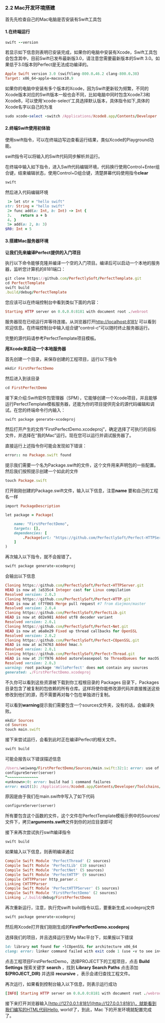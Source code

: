 ### 2.2 Mac开发环境搭建

首先先检查自己的Mac电脑是否安装有Swift工具包

#### 1.在终端运行

```ruby
swift --version
```

若显示如下信息则表明已安装完成，如果你的电脑中安装有Xcode，Swift工具包会包含其中，目前Swift已发布最新版3.0，请注意您需要最新版本的Swift 3.0。如果低于3.0版本则Perfect是无法成功编译的。

```ruby
Apple Swift version 3.0 (swiftlang-800.0.46.2 clang-800.0.38)
Target: x86_64-apple-macosx10.9
```

如果你的电脑中安装有多个版本的Xcode，因为Swift更新较为频繁，不同的Xcode版本对应的Swift版本一般也会不同，比如电脑中同时包含Xcode7.3和Xcode8，可以使用‘xcode-select’工具选择默认版本，具体指令如下,具体的Xcode名字以自己的为准

```ruby
sudo xcode-select -switch /Applications/Xcode8.app/Contents/Developer

```

#### 2.终端Swift使用初体验

使用swift指令，可以在终端边写边查看运行结果，类似Xcode的Playground功能。

swift指令可以将输入的Swift代码同步解析并运行。

在终端中输入如下指令，进入Swift代码编辑环境，代码换行使用Control+Enter组合键，结束编辑状态，使用Control+D组合键，清楚屏幕代码使用指令**clear**

```ruby
swift
```

然后进入代码编辑环境

```ruby
 1> let str = "hello swift"
str: String = "hello swift"
 2> func add(a: Int, b: Int) -> Int {
 3.    return a + b
 4. }
 5> add(a: 2, b: 3)
$R0: Int = 5
```

#### 3.搭建Mac服务器环境

**让我们先来编译Perfect提供的入门项目**

执行以下命令能够克隆并编译一个空的入门项目。编译后可以启动一个本地的服务器，监听您计算机的8181端口：

```ruby
git clone https://github.com/PerfectlySoft/PerfectTemplate.git
cd PerfectTemplate
swift build
.build/debug/PerfectTemplate
```

您应该可以在终端控制台中看到类似下面的内容：

```ruby
Starting HTTP server on 0.0.0.0:8181 with document root ./webroot
```

服务器现在已经运行并等待连接。从浏览器打开[http://localhost:8181/](http://localhost:8181/) 可以看到欢迎信息。在终端控制台中输入组合键“control-c”可以随时终止服务器运行。

完整的源代码请参考PerfectTemplate项目模板。

**用Xcode来启动一个本地服务器**

首先创建一个目录，来保存创建的工程项目，运行以下指令

```ruby
mkdir FirstPerfectDemo
```

然后进入到该目录

```ruby
cd FirstPerfectDemo
```

接下来介绍:Swift软件包管理器（SPM），它能够创建一个Xcode项目，并且能够运行PerfectTemplate模板服务器，还能为你的项目提供完全的源代码编辑和调试。在您的终端命令行内输入：

```ruby
swift package generate-xcodeproj
```

然后打开产生的文件“FirstPerfectDemo.xcodeproj”，确定选择了可执行的目标文件，并选择在“我的Mac”运行。现在您可以运行并调试服务器了。

直接运行上述指令你可能会发现如下错误：

```ruby
error:: no Package.swift found
```

提示我们需要一个名为Package.swift的文件，这个文件用来声明包的一些配置。然后我们按照提示创建一个如此的文件

```ruby
touch Package.swift
```

打开刚刚创建的Package.swift文件，输入以下信息，注意**name** 要和自己的工程名一样

```ruby
import PackageDescription

let package = Package(

	name: "FirstPerfectDemo",
	targets: [],
	dependencies: [
		.Package(url: "https://github.com/PerfectlySoft/Perfect-HTTPServer.git", majorVersion: 2, minor: 0)
    ]
)
```

再次输入以下指令，就不会报错了。

```ruby
swift package generate-xcodeproj
```

会输出以下信息

```ruby
Cloning https://github.com/PerfectlySoft/Perfect-HTTPServer.git
HEAD is now at 3a535c4 Integer cast for Linux compilation
Resolved version: 2.0.3
Cloning https://github.com/PerfectlySoft/Perfect-HTTP.git
HEAD is now at 6f7f065 Merge pull request #7 from diejmon/master
Resolved version: 2.0.4
Cloning https://github.com/PerfectlySoft/PerfectLib.git
HEAD is now at dd2e981 Added utf8 decoder variant
Resolved version: 2.0.1
Cloning https://github.com/PerfectlySoft/Perfect-Net.git
HEAD is now at a6a8e29 Fixed up thread callbacks for OpenSSL
Resolved version: 2.0.2
Cloning https://github.com/PerfectlySoft/Perfect-COpenSSL.git
HEAD is now at ac74763 Added hmac.h
Resolved version: 2.0.1
Cloning https://github.com/PerfectlySoft/Perfect-Thread.git
HEAD is now at 297f976 Added autoreleasepool to ThreadQueues for macOS; fixed swift 3.0.1 compilation warning
Resolved version: 2.0.3
warning: root package 'HelloPerfect' does not contain any sources
generated: ./FirstPerfectDemo.xcodeproj
```

不久你可以看到这些资源被下载到你工程根目录的 Packages 目录下，Packages 目录包含了被复制的包依赖的所有仓库。这样将使你能修改源代码并直接推送这些修改到他们的源，而不需要再对每个包在单独进行复制。

可以看到**warning**提示我们需要包含一个sources文件夹，没有的话，会编译失败。

```ruby
mkdir Sources
cd Sources
touch main.swift
```

接下来尝试运行，会看到此时正在编译Perfect的相关文件。

```ruby
swift build
```

可能会报告以下错误描述信息

```ruby
/Users/weiwang/FirstPerfectDemo/Sources/main.swift:32:1: error: use of unresolved identifier 'configureServer'
configureServer(server)
^~~~~~~~~~~~~~~
<unknown>:0: error: build had 1 command failures
error: exit(1): /Applications/Xcode8.app/Contents/Developer/Toolchains/XcodeDefault.xctoolchain/usr/bin/swift-build-tool -f /Users/weiwang/FirstPerfectDemo/.build/debug.yaml
```

原因是由于我们在main.swift中写入了如下代码

```ruby
configureServer(server)
```

所有要包含这个函数的文件，这个文件在PerfectTemplate模板示例中的Sources/文件下，拷贝**arguments.swift**文件到你的对应目录即可

接下来再次尝试执行swift编译指令

```ruby
swift build
```

如果输入以下信息，则表明编译通过

```ruby
Compile Swift Module 'PerfectThread' (2 sources)
Compile Swift Module 'PerfectLib' (10 sources)
Compile Swift Module 'PerfectNet' (5 sources)
Compile Swift Module 'PerfectHTTP' (9 sources)
Compile CHTTPParser http_parser.c
Linking CHTTPParser
Compile Swift Module 'PerfectHTTPServer' (5 sources)
Compile Swift Module 'FirstPerfectDemo' (2 sources)
Linking ./.build/debug/FirstPerfectDemo
```

再次重新运行，注意，执行完swift build指令以后，要重新生成.xcodeproj文件

```ruby
swift package generate-xcodeproj
```

然后用Xcode打开我们刚刚生成的**FirstPerfectDemo.xcodeproj**

选择我们的项目，并且选择运行至My Mac平台下，如果报以下错误

```ruby
ld: library not found for -lCOpenSSL for architecture x86_64
clang: error: linker command failed with exit code 1 (use -v to see invocation)
```

点击工程项目FirstPerfectDemo，选择PROJECT下的工程项目，点击 **Build Settings** 搜索关键字 **search** ，找到 **Library Search Paths** 点击添加 **$(PROJECT_DIR)** 并选择 **recursive** ，表示会递归查找工程文件。

再次运行，如果看到控制台输入以下信息，则表示运行成功

```ruby
[INFO] Starting HTTP server on 0.0.0.0:8181 with document root ./webroot
```

接下来打开浏览器输入[http://127.0.0.1:8181/](http://127.0.0.1:8181/)，就能看到我们编写的HTML代码Hello, world!了，到此，Mac 下的开发环境就配置完成了。

